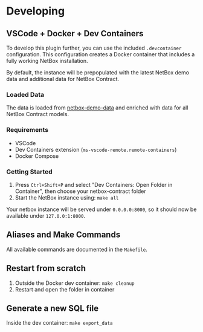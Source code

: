 # Developing

## VSCode + Docker + Dev Containers

To develop this plugin further, you can use the included `.devcontainer` configuration. This configuration creates a Docker container that includes a fully working NetBox installation.

By default, the instance will be prepopulated with the latest NetBox demo data and additional data for NetBox Contract.

### Loaded Data
The data is loaded from [netbox-demo-data](https://github.com/netbox-community/netbox-demo-data) and enriched with data for all NetBox Contract models.

### Requirements
- VSCode
- Dev Containers extension (`ms-vscode-remote.remote-containers`)
- Docker Compose

### Getting Started

1. Press `Ctrl+Shift+P` and select "Dev Containers: Open Folder in Container", then choose your netbox-contract folder
2. Start the NetBox instance using: `make all`

Your netbox instance will be served under `0.0.0.0:8000`, so it should now be available under `127.0.0:1:8000`.


## Aliases and Make Commands

All available commands are documented in the `Makefile`.

## Restart from scratch

1. Outside the Docker dev container: `make cleanup` 
2. Restart and open the folder in container

## Generate a new SQL file

Inside the dev container: `make export_data`
